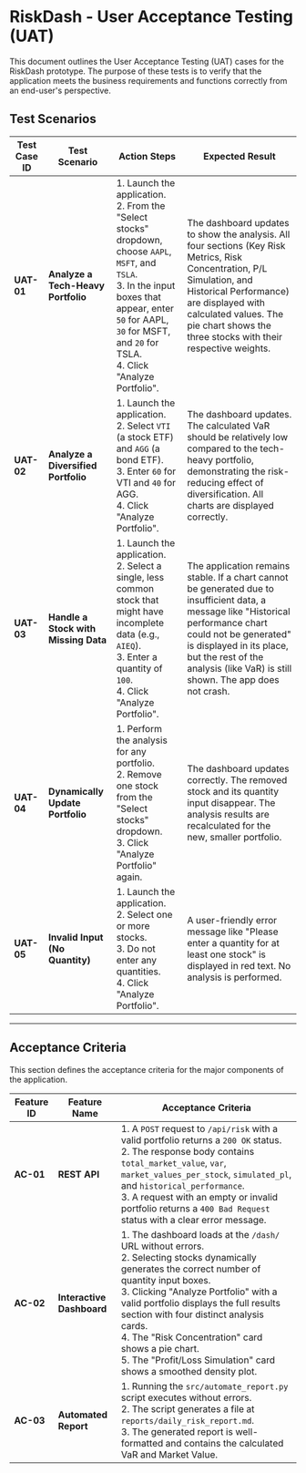 # RiskDash - User Acceptance Testing (UAT)

This document outlines the User Acceptance Testing (UAT) cases for the RiskDash prototype. The purpose of these tests is to verify that the application meets the business requirements and functions correctly from an end-user's perspective.

## Test Scenarios

| Test Case ID | Test Scenario | Action Steps | Expected Result |
|---|---|---|---|
| **UAT-01** | **Analyze a Tech-Heavy Portfolio** | 1. Launch the application. <br> 2. From the "Select stocks" dropdown, choose `AAPL`, `MSFT`, and `TSLA`. <br> 3. In the input boxes that appear, enter `50` for AAPL, `30` for MSFT, and `20` for TSLA. <br> 4. Click "Analyze Portfolio". | The dashboard updates to show the analysis. All four sections (Key Risk Metrics, Risk Concentration, P/L Simulation, and Historical Performance) are displayed with calculated values. The pie chart shows the three stocks with their respective weights. |
| **UAT-02** | **Analyze a Diversified Portfolio** | 1. Launch the application. <br> 2. Select `VTI` (a stock ETF) and `AGG` (a bond ETF). <br> 3. Enter `60` for VTI and `40` for AGG. <br> 4. Click "Analyze Portfolio". | The dashboard updates. The calculated VaR should be relatively low compared to the tech-heavy portfolio, demonstrating the risk-reducing effect of diversification. All charts are displayed correctly. |
| **UAT-03** | **Handle a Stock with Missing Data** | 1. Launch the application. <br> 2. Select a single, less common stock that might have incomplete data (e.g., `AIEQ`). <br> 3. Enter a quantity of `100`. <br> 4. Click "Analyze Portfolio". | The application remains stable. If a chart cannot be generated due to insufficient data, a message like "Historical performance chart could not be generated" is displayed in its place, but the rest of the analysis (like VaR) is still shown. The app does not crash. |
| **UAT-04** | **Dynamically Update Portfolio** | 1. Perform the analysis for any portfolio. <br> 2. Remove one stock from the "Select stocks" dropdown. <br> 3. Click "Analyze Portfolio" again. | The dashboard updates correctly. The removed stock and its quantity input disappear. The analysis results are recalculated for the new, smaller portfolio. |
| **UAT-05** | **Invalid Input (No Quantity)** | 1. Launch the application. <br> 2. Select one or more stocks. <br> 3. Do not enter any quantities. <br> 4. Click "Analyze Portfolio". | A user-friendly error message like "Please enter a quantity for at least one stock" is displayed in red text. No analysis is performed. |

---

## Acceptance Criteria

This section defines the acceptance criteria for the major components of the application.

| Feature ID | Feature Name | Acceptance Criteria |
|---|---|---|
| **AC-01** | **REST API** | 1. A `POST` request to `/api/risk` with a valid portfolio returns a `200 OK` status. <br> 2. The response body contains `total_market_value`, `var`, `market_values_per_stock`, `simulated_pl`, and `historical_performance`. <br> 3. A request with an empty or invalid portfolio returns a `400 Bad Request` status with a clear error message. |
| **AC-02** | **Interactive Dashboard** | 1. The dashboard loads at the `/dash/` URL without errors. <br> 2. Selecting stocks dynamically generates the correct number of quantity input boxes. <br> 3. Clicking "Analyze Portfolio" with a valid portfolio displays the full results section with four distinct analysis cards. <br> 4. The "Risk Concentration" card shows a pie chart. <br> 5. The "Profit/Loss Simulation" card shows a smoothed density plot. |
| **AC-03** | **Automated Report** | 1. Running the `src/automate_report.py` script executes without errors. <br> 2. The script generates a file at `reports/daily_risk_report.md`. <br> 3. The generated report is well-formatted and contains the calculated VaR and Market Value. |
